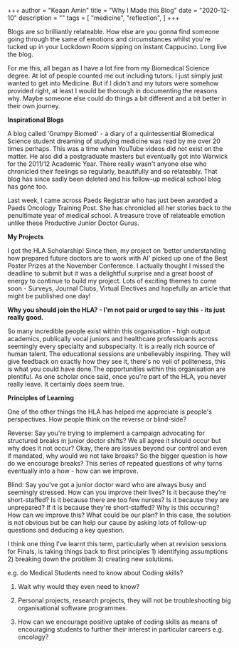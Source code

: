 +++
author = "Keaan Amin"
title = "Why I Made this Blog"
date = "2020-12-10"
description = ""
tags = [
    "medicine",
    "reflection",
]
+++

Blogs are so brilliantly relateable. How else are you gonna find someone going through the same of emotions and circumstances whilst you're tucked up in your Lockdown Room sipping on Instant Cappucino. Long live the blog.

For me this, all began as I have a lot fire from my Biomedical Science degree. At lot of people counted me out including tutors. I just simply just wanted to get into Medicine. But if I didn't and my tutors were somehow provided right, at least I would be thorough in documenting the reasons why. Maybe someone else could do things a bit different and a bit better in their own journey.

**Inspirational Blogs**

A blog called 'Grumpy Biomed' - a diary of a quintessential Biomedical Science student dreaming of studying medicine was read by me over 20 times perhaps. This was a time when YouTube videos did not exist on the matter. He also did a postgraduate masters but eventually got into Warwick for the 2011/12 Academic Year. There really wasn't anyone else who chronicled their feelings so regularly, beautifully and so relateably. That blog has since sadly been deleted and his follow-up medical school blog has gone too.

Last week, I came across Paeds Registrar who has just been awarded a Paeds Oncology Training Post. She has chronicled all her stories back to the penultimate year of medical school. A treasure trove of relateable emotion unlike these Productive Junior Doctor Gurus.

**My Projects**

I got the HLA Scholarship! Since then, my project on 'better understanding how prepared future doctors are to work with AI' picked up one of the Best Poster Prizes at the November Conference. I actually thought I missed the deadline to submit but it was a delightful surprise and a great boost of energy to continue to build my project. Lots of exciting themes to come soon - Surveys, Journal Clubs, Virtual Electives and hopefully an article that might be published one day!

**Why you should join the HLA? - I'm not paid or urged to say this - its just really good.**

So many incredible people exist within this organisation - high output academics, publically vocal juniors and healthcare professioanls across seemingly every specialty and subspecialty. It is a really rich source of human talent. The educational sessions are unbelievably inspiring. They will give feedback on exactly how they see it, there's no veil of politeness, this is what you could have done.The opportunities within this organisation are plentiful. As one scholar once said, once you're part of the HLA, you never really leave. It certainly does seem true.

**Principles of Learning**

One of the other things the HLA has helped me appreciate is people's perspectives. How people think on the reverse or blind-side?

Reverse: Say you're trying to implement a campaign advocating for structured breaks in junior doctor shifts? We all agree it should occur but why does it not occur? Okay, there are issues beyond our control and even if mandated, why would we not take breaks? So the bigger question is how do we encourage breaks? This series of repeated questions of why turns eventually into a how - how can we improve.

Blind: Say you've got a junior doctor ward who are always busy and seemingly stressed. How can you improve their lives? Is it because they're short-staffed? Is it because there are too few nurses? Is it because they are unprepared? If it is because they're short-staffed? Why is this occuring? How can we improve this? What could be our plan? In this case, the solution is not obvious but be can help our cause by asking lots of follow-up questions and deducing a key question.

I think one thing I've learnt this term, particularly when at revision sessions for Finals, is taking things back to first principles 1) identifying assumptions 2) breaking down the problem 3) creating new solutions.

e.g. do Medical Students need to know about Coding skills?

1. Wait why would they even need to know?

2. Personal projects, research projects, they will not be troubleshooting big organisational software programmes.

3. How can we encourage positive uptake of coding skills as means of encouraging students to further their interest in particular careers e.g. oncology?

